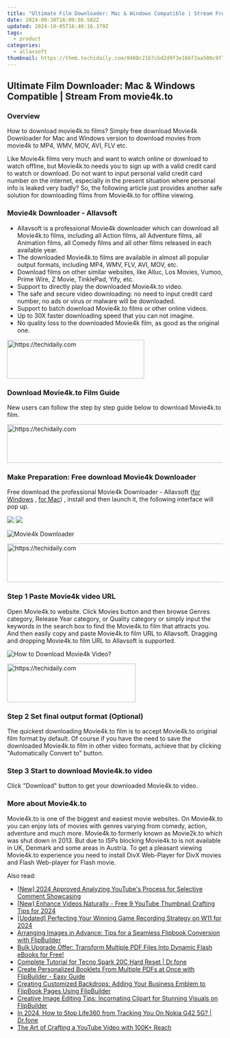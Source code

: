 ```yaml
---
title: "Ultimate Film Downloader: Mac & Windows Compatible | Stream From movie4k.to"
date: 2024-09-30T16:09:56.582Z
updated: 2024-10-05T16:40:16.379Z
tags:
  - product
categories:
  - allavsoft
thumbnail: https://thmb.techidaily.com/8408c21b7cbd2d9f3e166f2aa500c9f7130f2d3b305b1fab49ef5afa3945895c.jpg
---
```


## Ultimate Film Downloader: Mac & Windows Compatible | Stream From movie4k.to

### Overview

How to download movie4k.to films? Simply free download Movie4k Downloader for Mac and Windows version to download movies from movie4k to MP4, WMV, MOV, AVI, FLV etc.

Like Movie4k films very much and want to watch online or download to watch offline, but Movie4k.to needs you to sign up with a valid credit card to watch or download. Do not want to input personal valid credit card number on the internet, especially in the present situation where personal info is leaked very badly? So, the following article just provides another safe solution for downloading films from Movie4k.to for offline viewing.

### Movie4k Downloader - Allavsoft

* Allavsoft is a professional Movie4k downloader which can download all Movie4k.to films, including all Action films, all Adventure films, all Animation films, all Comedy films and all other films released in each available year.
* The downloaded Movie4k.to films are available in almost all popular output formats, including MP4, WMV, FLV, AVI, MOV, etc.
* Download films on other similar websites, like Alluc, Los Movies, Vumoo, Prime Wire, Z Movie, TinklePad, Yify, etc.
* Support to directly play the downloaded Movie4k.to video.
* The safe and secure video downloading: no need to input credit card number, no ads or virus or malware will be downloaded.
* Support to batch download Movie4k.to films or other online videos.
* Up to 30X faster downloading speed that you can not imagine.
* No quality loss to the downloaded Movie4k film, as good as the original one.

<!-- affiliate ads begin -->
<a href="https://bluettius.sjv.io/c/5597632/2139113/17108" target="_top" id="2139113">
  <img src="//a.impactradius-go.com/display-ad/17108-2139113" border="0" alt="https://techidaily.com" width="320" height="90"/>
</a>
<img height="0" width="0" src="https://bluettius.sjv.io/i/5597632/2139113/17108" style="position:absolute;visibility:hidden;" border="0" />
<!-- affiliate ads end -->

### Download Movie4k.to Film Guide

New users can follow the step by step guide below to download Movie4k.to film.

<!-- affiliate ads begin -->
<a href="https://appsumo.8odi.net/c/5597632/2111994/7443" target="_top" id="2111994">
  <img src="//a.impactradius-go.com/display-ad/7443-2111994" border="0" alt="https://techidaily.com" width="728" height="90"/>
</a>
<img height="0" width="0" src="https://appsumo.8odi.net/i/5597632/2111994/7443" style="position:absolute;visibility:hidden;" border="0" />
<!-- affiliate ads end -->

### Make Preparation: Free download Movie4k Downloader

Free download the professional Movie4k Downloader - Allavsoft ([for Windows](https://tools.techidaily.com/allavsoft/products/) , [for Mac](https://tools.techidaily.com/allavsoft/products/)) , install and then launch it, the following interface will pop up.

[![](https://www.allavsoft.com/how-to/../images/how-to/free-download-win.jpg)](https://tools.techidaily.com/allavsoft/products/) [![](https://www.allavsoft.com/how-to/../images/how-to/free-download-mac.jpg)](https://tools.techidaily.com/allavsoft/products/)

![Movie4k Downloader](https://www.allavsoft.com/how-to/../images/allavsoft/screen-shot-600.jpg)

<!-- affiliate ads begin -->
<a href="https://appsumo.8odi.net/c/5597632/2118315/7443" target="_top" id="2118315">
  <img src="//a.impactradius-go.com/display-ad/7443-2118315" border="0" alt="https://techidaily.com" width="728" height="90"/>
</a>
<img height="0" width="0" src="https://appsumo.8odi.net/i/5597632/2118315/7443" style="position:absolute;visibility:hidden;" border="0" />
<!-- affiliate ads end -->

### Step 1 Paste Movie4k video URL

Open Movie4k.to website. Click Movies button and then browse Genres category, Release Year category, or Quality category or simply input the keywords in the search box to find the Movie4k.to film that attracts you. And then easily copy and paste Movie4k.to film URL to Allavsoft. Dragging and dropping Movie4k.to film URL to Allavsoft is supported.

![How to Download Movie4k Video?](https://www.allavsoft.com/how-to/../images/how-to/download-rtmp-video/download-rtmp-video.jpg)

<!-- affiliate ads begin -->
<a href="https://appsumo.8odi.net/c/5597632/2137393/7443" target="_top" id="2137393">
  <img src="//a.impactradius-go.com/display-ad/7443-2137393" border="0" alt="https://techidaily.com" width="300" height="90"/>
</a>
<img height="0" width="0" src="https://appsumo.8odi.net/i/5597632/2137393/7443" style="position:absolute;visibility:hidden;" border="0" />
<!-- affiliate ads end -->

### Step 2 Set final output format (Optional)

The quickest downloading Movie4k.to film is to accept Movie4k.to original film format by default. Of course if you have the need to save the downloaded Movie4k.to film in other video formats, achieve that by clicking "Automatically Convert to" button.

### Step 3 Start to download Movie4k.to video

Click "Download" button to get your downloaded Movie4k.to video.

### More about Movie4k.to

Movie4k.to is one of the biggest and easiest movie websites. On Movie4k.to you can enjoy lots of movies with genres varying from comedy, action, adventure and much more. Movie4k.to formerly known as Movie2k.to which was shut down in 2013\. But due to ISPs blocking Movie4k.to is not available in UK, Denmark and some areas in Austria. To get a pleasant viewing Movie4k.to experience you need to install DivX Web-Player for DivX movies and Flash Web-player for Flash movie.

<ins class="adsbygoogle"
     style="display:block"
     data-ad-format="autorelaxed"
     data-ad-client="ca-pub-7571918770474297"
     data-ad-slot="1223367746"></ins>

<ins class="adsbygoogle"
     style="display:block"
     data-ad-client="ca-pub-7571918770474297"
     data-ad-slot="8358498916"
     data-ad-format="auto"
     data-full-width-responsive="true"></ins>

<span class="atpl-alsoreadstyle">Also read:</span>
<div><ul>
<li><a href="https://youtube-zero.techidaily.com/024-approved-analyzing-youtubes-process-for-selective-comment-showcasing/"><u>[New] 2024 Approved Analyzing YouTube's Process for Selective Comment Showcasing</u></a></li>
<li><a href="https://facebook-video-share.techidaily.com/new-enhance-videos-naturally-free-9-youtube-thumbnail-crafting-tips-for-2024/"><u>[New] Enhance Videos Naturally - Free 9 YouTube Thumbnail Crafting Tips for 2024</u></a></li>
<li><a href="https://screen-mirroring-recording.techidaily.com/updated-perfecting-your-winning-game-recording-strategy-on-w11-for-2024/"><u>[Updated] Perfecting Your Winning Game Recording Strategy on W11 for 2024</u></a></li>
<li><a href="https://win-net.techidaily.com/arranging-images-in-advance-tips-for-a-seamless-flipbook-conversion-with-flipbuilder/"><u>Arranging Images in Advance: Tips for a Seamless Flipbook Conversion with FlipBuilder</u></a></li>
<li><a href="https://win-net.techidaily.com/bulk-upgrade-offer-transform-multiple-pdf-files-into-dynamic-flash-ebooks-for-free/"><u>Bulk Upgrade Offer: Transform Multiple PDF Files Into Dynamic Flash eBooks for Free!</u></a></li>
<li><a href="https://techidaily.com/complete-tutorial-for-tecno-spark-20c-hard-reset-drfone-by-drfone-reset-android-reset-android/"><u>Complete Tutorial for Tecno Spark 20C Hard Reset | Dr.fone</u></a></li>
<li><a href="https://win-net.techidaily.com/create-personalized-booklets-from-multiple-pdfs-at-once-with-flipbuilder-easy-guide/"><u>Create Personalized Booklets From Multiple PDFs at Once with FlipBuilder - Easy Guide</u></a></li>
<li><a href="https://win-net.techidaily.com/creating-customized-backdrops-adding-your-business-emblem-to-flipbook-pages-using-flipbuilder/"><u>Creating Customized Backdrops: Adding Your Business Emblem to FlipBook Pages Using FlipBuilder</u></a></li>
<li><a href="https://win-net.techidaily.com/creative-image-editing-tips-incornating-clipart-for-stunning-visuals-on-flipbuilder/"><u>Creative Image Editing Tips: Incornating Clipart for Stunning Visuals on FlipBuilder</u></a></li>
<li><a href="https://review-topics.techidaily.com/in-2024-how-to-stop-life360-from-tracking-you-on-nokia-g42-5g-drfone-by-drfone-virtual-android/"><u>In 2024, How to Stop Life360 from Tracking You On Nokia G42 5G? | Dr.fone</u></a></li>
<li><a href="https://extra-information.techidaily.com/the-art-of-crafting-a-youtube-video-with-100kplus-reach/"><u>The Art of Crafting a YouTube Video with 100K+ Reach</u></a></li>
</ul></div>

